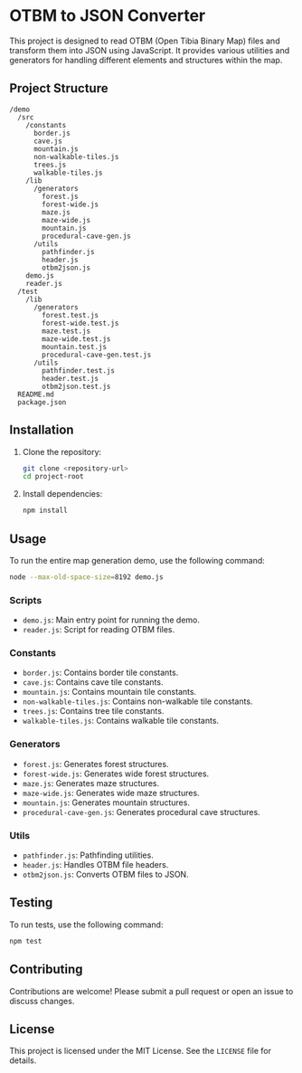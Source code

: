 # OTBM to JSON Converter

This project is designed to read OTBM (Open Tibia Binary Map) files and transform them into JSON using JavaScript. It provides various utilities and generators for handling different elements and structures within the map.

## Project Structure

```
/demo
  /src
    /constants
      border.js
      cave.js
      mountain.js
      non-walkable-tiles.js
      trees.js
      walkable-tiles.js
    /lib
      /generators
        forest.js
        forest-wide.js
        maze.js
        maze-wide.js
        mountain.js
        procedural-cave-gen.js
      /utils
        pathfinder.js
        header.js
        otbm2json.js
    demo.js
    reader.js
  /test
    /lib
      /generators
        forest.test.js
        forest-wide.test.js
        maze.test.js
        maze-wide.test.js
        mountain.test.js
        procedural-cave-gen.test.js
      /utils
        pathfinder.test.js
        header.test.js
        otbm2json.test.js
  README.md
  package.json
```

## Installation

1. Clone the repository:

   ```sh
   git clone <repository-url>
   cd project-root
   ```

2. Install dependencies:

   ```sh
   npm install
   ```

## Usage

To run the entire map generation demo, use the following command:

```sh
node --max-old-space-size=8192 demo.js
```

### Scripts

- `demo.js`: Main entry point for running the demo.
- `reader.js`: Script for reading OTBM files.

### Constants

- `border.js`: Contains border tile constants.
- `cave.js`: Contains cave tile constants.
- `mountain.js`: Contains mountain tile constants.
- `non-walkable-tiles.js`: Contains non-walkable tile constants.
- `trees.js`: Contains tree tile constants.
- `walkable-tiles.js`: Contains walkable tile constants.

### Generators

- `forest.js`: Generates forest structures.
- `forest-wide.js`: Generates wide forest structures.
- `maze.js`: Generates maze structures.
- `maze-wide.js`: Generates wide maze structures.
- `mountain.js`: Generates mountain structures.
- `procedural-cave-gen.js`: Generates procedural cave structures.

### Utils

- `pathfinder.js`: Pathfinding utilities.
- `header.js`: Handles OTBM file headers.
- `otbm2json.js`: Converts OTBM files to JSON.

## Testing

To run tests, use the following command:

```sh
npm test
```

## Contributing

Contributions are welcome! Please submit a pull request or open an issue to discuss changes.

## License

This project is licensed under the MIT License. See the `LICENSE` file for details.
